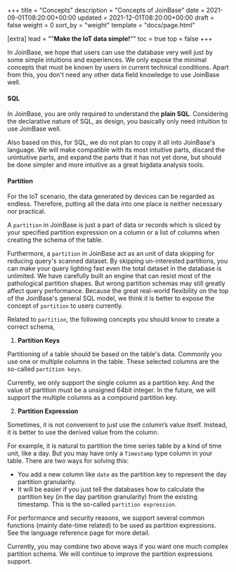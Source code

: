 +++
title = "Concepts"
description = "Concepts of JoinBase"
date = 2021-09-01T08:20:00+00:00
updated = 2021-12-01T08:20:00+00:00
draft = false
weight = 0
sort_by = "weight"
template = "docs/page.html"

[extra]
lead = "\"<b>Make the IoT data simple!</b>\""
toc = true
top = false
+++

In JoinBase, we hope that users can use the database very well just by some simple intuitions and experiences. We only expose the minimal concepts that must be known by users in current technical conditions. Apart from this, you don't need any other data field knowledge to use JoinBase well.

#### SQL

In JoinBase, you are only required to understand the **plain SQL**. Considering the declarative nature of SQL, as design, you basically only need intuition to use JoinBase well. 

Also based on this, for SQL, we do not plan to copy it all into JoinBase's language. We will make compatible with its most intuitive parts, discard the unintuitive parts, and expand the parts that it has not yet done, but should be done simpler and more intuitive as a great bigdata analysis tools.

#### <a id="partition"></a> Partition

For the IoT scenario, the data generated by devices can be regarded as endless. Therefore, putting all the data into one place is neither necessary nor practical. 

A `partition` in JoinBase is just a part of data or records which is sliced by your specified partition expression on a column or a list of columns when creating the schema of the table.

Furthermore, a `partition` in JoinBase act as an unit of data skipping for reducing query's scanned dataset. By skipping un-interested partitions, you can make your query lighting fast even the total dataset in the database is unlimited. We have carefully built an engine that can resist most of the pathological partition shapes. But wrong partition schemas may still greatly affect query performance. Because the great real-world flexibility on the top of the JoinBase's general SQL model, we think it is better to expose the concept of `partition` to users currently.

Related to `partition`, the following concepts you should know to create a correct schema,

1. **Partition Keys**

Partitioning of a table should be based on the table's data. Commonly you use one or multiple columns in the table. These selected columns are the so-called `partition keys`.

Currently, we only support the single column as a partition key. And the value of partition must be a unsigned 64bit integer. In the future, we will support the multiple columns as a compound partition key.

2. **Partition Expression**

Sometimes, it is not  convenient to just use the column’s value itself. Instead, it is better to use the derived value from the column. 

For example, it is natural to partition the time series table by a kind of time unit, like a day. But you may have only a `Timestamp` type column in your table.  There are two ways for solving this:
  - You add a new column like `date` as the partition key to represent the day partition granularity.
  - It will be easier if you just tell the databases how to calculate the partition key (in the day partition granularity) from the existing timestamp. This is the so-called `partition expression`.

For performance and security reasons, we support several common functions (mainly date-time related) to be used as partition expressions. See the language reference page for more detail. 

Currently, you may combine two above ways if you want one much complex partition schema. We will continue to improve the partition expressions support.
